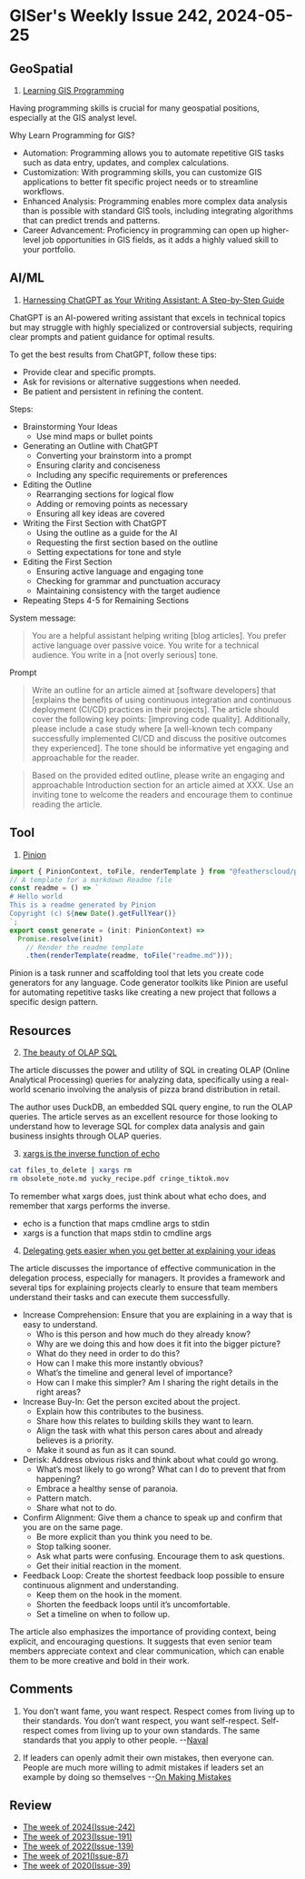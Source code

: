 # GISer's Weekly Issue 242, 2024-05-25

## GeoSpatial

1. [Learning GIS Programming](https://www.geographyrealm.com/learning-programming-for-gis/)

Having programming skills is crucial for many geospatial positions, especially at the GIS analyst level.

Why Learn Programming for GIS?

- Automation: Programming allows you to automate repetitive GIS tasks such as data entry, updates, and complex calculations.
- Customization: With programming skills, you can customize GIS applications to better fit specific project needs or to streamline workflows.
- Enhanced Analysis: Programming enables more complex data analysis than is possible with standard GIS tools, including integrating algorithms that can predict trends and patterns.
- Career Advancement: Proficiency in programming can open up higher-level job opportunities in GIS fields, as it adds a highly valued skill to your portfolio.

## AI/ML

1. [Harnessing ChatGPT as Your Writing Assistant: A Step-by-Step Guide](https://markus.oberlehner.net/blog/harnessing-chatgpt-as-your-writing-assistant-a-step-by-step-guide/)

ChatGPT is an AI-powered writing assistant that excels in technical topics but may struggle with highly specialized or controversial subjects, requiring clear prompts and patient guidance for optimal results.

To get the best results from ChatGPT, follow these tips:

- Provide clear and specific prompts.
- Ask for revisions or alternative suggestions when needed.
- Be patient and persistent in refining the content.

Steps:

- Brainstorming Your Ideas
  - Use mind maps or bullet points
- Generating an Outline with ChatGPT
  - Converting your brainstorm into a prompt
  - Ensuring clarity and conciseness
  - Including any specific requirements or preferences
- Editing the Outline
  - Rearranging sections for logical flow
  - Adding or removing points as necessary
  - Ensuring all key ideas are covered
- Writing the First Section with ChatGPT
  - Using the outline as a guide for the AI
  - Requesting the first section based on the outline
  - Setting expectations for tone and style
- Editing the First Section
  - Ensuring active language and engaging tone
  - Checking for grammar and punctuation accuracy
  - Maintaining consistency with the target audience
- Repeating Steps 4-5 for Remaining Sections

System message:

> You are a helpful assistant helping writing [blog articles]. You prefer active language over passive voice. You write for a technical audience. You write in a [not overly serious] tone.

Prompt

> Write an outline for an article aimed at [software developers] that [explains the benefits of using continuous integration and continuous deployment (CI/CD) practices in their projects]. The article should cover the following key points: [improving code quality]. Additionally, please include a case study where [a well-known tech company successfully implemented CI/CD and discuss the positive outcomes they experienced]. The tone should be informative yet engaging and approachable for the reader.

> Based on the provided edited outline, please write an engaging and approachable Introduction section for an article aimed at XXX. Use an inviting tone to welcome the readers and encourage them to continue reading the article.

## Tool

1. [Pinion](https://github.com/featherscloud/pinion)

```ts
import { PinionContext, toFile, renderTemplate } from "@featherscloud/pinion";
// A template for a markdown Readme file
const readme = () => `
# Hello world
This is a readme generated by Pinion
Copyright (c) ${new Date().getFullYear()}
`;
export const generate = (init: PinionContext) =>
  Promise.resolve(init)
    // Render the readme template
    .then(renderTemplate(readme, toFile("readme.md")));
```

Pinion is a task runner and scaffolding tool that lets you create code generators for any language. Code generator toolkits like Pinion are useful for automating repetitive tasks like creating a new project that follows a specific design pattern.

## Resources

2. [The beauty of OLAP SQL](https://taki-mekhalfa.github.io/misc/2024/04/14/beauty_of_olap_sql.html)

The article discusses the power and utility of SQL in creating OLAP (Online Analytical Processing) queries for analyzing data, specifically using a real-world scenario involving the analysis of pizza brand distribution in retail.

The author uses DuckDB, an embedded SQL query engine, to run the OLAP queries. The article serves as an excellent resource for those looking to understand how to leverage SQL for complex data analysis and gain business insights through OLAP queries.

3. [xargs is the inverse function of echo](https://dhashe.com/xargs-is-the-inverse-function-of-echo.html)

```sh
cat files_to_delete | xargs rm
rm obsolete_note.md yucky_recipe.pdf cringe_tiktok.mov
```

To remember what xargs does, just think about what echo does, and remember that xargs performs the inverse.

- echo is a function that maps cmdline args to stdin
- xargs is a function that maps stdin to cmdline args

4. [Delegating gets easier when you get better at explaining your ideas](https://newsletter.weskao.com/p/delegating-and-explaining)

The article discusses the importance of effective communication in the delegation process, especially for managers. It provides a framework and several tips for explaining projects clearly to ensure that team members understand their tasks and can execute them successfully.

- Increase Comprehension: Ensure that you are explaining in a way that is easy to understand.
  - Who is this person and how much do they already know?
  - Why are we doing this and how does it fit into the bigger picture?
  - What do they need in order to do this?
  - How can I make this more instantly obvious?
  - What’s the timeline and general level of importance?
  - How can I make this simpler? Am I sharing the right details in the right areas?
- Increase Buy-In: Get the person excited about the project.
  - Explain how this contributes to the business.
  - Share how this relates to building skills they want to learn.
  - Align the task with what this person cares about and already believes is a priority.
  - Make it sound as fun as it can sound.
- Derisk: Address obvious risks and think about what could go wrong.
  - What’s most likely to go wrong? What can I do to prevent that from happening?
  - Embrace a healthy sense of paranoia.
  - Pattern match.
  - Share what not to do.
- Confirm Alignment: Give them a chance to speak up and confirm that you are on the same page.
  - Be more explicit than you think you need to be.
  - Stop talking sooner.
  - Ask what parts were confusing. Encourage them to ask questions.
  - Get their initial reaction in the moment.
- Feedback Loop: Create the shortest feedback loop possible to ensure continuous alignment and understanding.
  - Keep them on the hook in the moment.
  - Shorten the feedback loops until it’s uncomfortable.
  - Set a timeline on when to follow up.

The article also emphasizes the importance of providing context, being explicit, and encouraging questions. It suggests that even senior team members appreciate context and clear communication, which can enable them to be more creative and bold in their work.

## Comments

1. You don’t want fame, you want respect. Respect comes from living up to their standards. You don’t want respect, you want self-respect. Self-respect comes from living up to your own standards. The same standards that you apply to other people. --[Naval](https://x.com/naval/status/1788915647348707744)

2. If leaders can openly admit their own mistakes, then everyone can. People are much more willing to admit mistakes if leaders set an example by doing so themselves --[On Making Mistakes](https://read.perspectiveship.com/p/on-making-mistakes)

## Review

- [The week of 2024(Issue-242)](../2024/issue-242.md)
- [The week of 2023(Issue-191)](../2023/issue-191.md)
- [The week of 2022(Issue-139)](../2022/issue-139.md)
- [The week of 2021(Issue-87)](../2021/issue-87.md)
- [The week of 2020(Issue-39)](../2020/issue-39.md)
